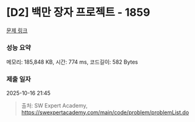 # [D2] 백만 장자 프로젝트 - 1859 

[문제 링크](https://swexpertacademy.com/main/code/problem/problemDetail.do?contestProbId=AV5LrsUaDxcDFAXc) 

### 성능 요약

메모리: 185,848 KB, 시간: 774 ms, 코드길이: 582 Bytes

### 제출 일자

2025-10-16 21:45



> 출처: SW Expert Academy, https://swexpertacademy.com/main/code/problem/problemList.do